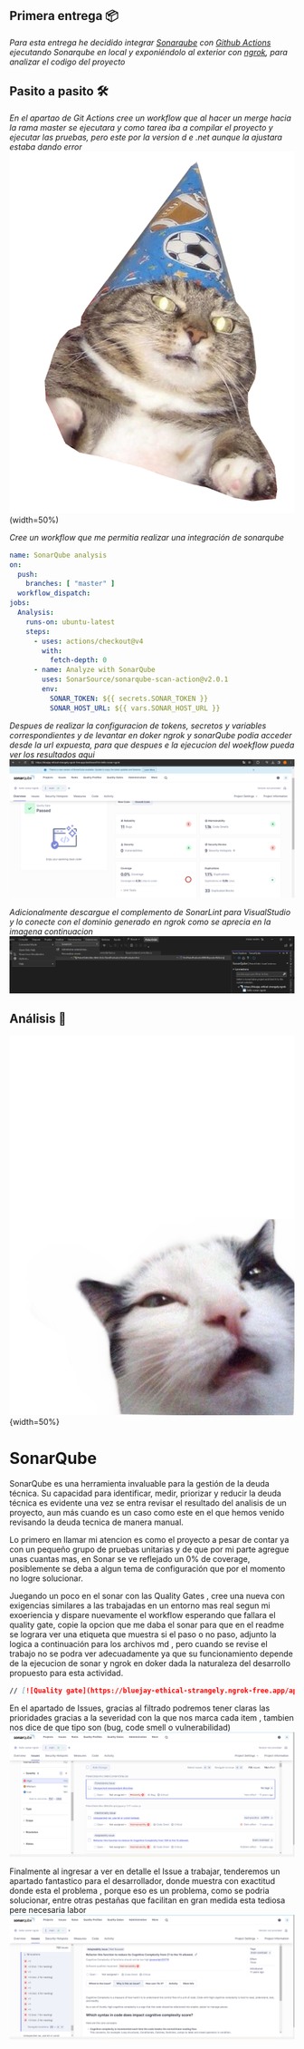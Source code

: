 ## Primera entrega 📦

_Para esta entrega he decidido integrar [Sonarqube](https://docs.sonarsource.com/sonarqube/10.3/) con [Github Actions](https://docs.github.com/es/actions) ejecutando Sonarqube en local y exponiéndolo al exterior con [ngrok](https://ngrok.com/), para analizar el codigo del proyecto_

## Pasito a pasito 🛠️

_En el apartao de Git Actions cree un workflow que al hacer un merge hacia la rama master se ejecutara y como tarea iba a compilar el proyecto y ejecutar las pruebas, pero este por la version d e .net aunque la ajustara estaba dando error_
![Texto alternativo](/images/cat1.png)(width=50%)

_Cree un workflow que me permitia realizar una integración de sonarqube_

~~~yml
name: SonarQube analysis
on:
  push:
    branches: [ "master" ]
  workflow_dispatch:
jobs:
  Analysis:
    runs-on: ubuntu-latest
    steps:
      - uses: actions/checkout@v4
        with:
          fetch-depth: 0 
      - name: Analyze with SonarQube
        uses: SonarSource/sonarqube-scan-action@v2.0.1
        env:
          SONAR_TOKEN: ${{ secrets.SONAR_TOKEN }}   
          SONAR_HOST_URL: ${{ vars.SONAR_HOST_URL }}
~~~
_Despues de realizar la configuracion de tokens, secretos y variables correspondientes y de levantar en doker ngrok y sonarQube podia acceder desde la url expuesta, para que despues e la ejecucion del woekflow pueda ver los resultados aqui_
![Lint](/images/Qube1.png)

_Adicionalmente descargue el complemento de SonarLint para VisualStudio y lo conecte con el dominio generado en ngrok  como se aprecia en la imagena  continuacion_
![Lint](/images/Lint.png)

## Análisis  📖
![análisis](/images/piensa.png){width=50%}
# SonarQube
SonarQube es una herramienta invaluable para la gestión de la deuda técnica. Su capacidad para identificar, medir, priorizar y reducir la deuda técnica  es evidente una vez se entra  revisar el resultado del analisis de un proyecto, aun más cuando es un caso como este en el que hemos venido revisando la deuda tecnica de manera manual.

Lo primero en llamar mi atencion es como el proyecto a pesar de contar ya con un pequeño grupo de pruebas unitarias y de que por mi parte agregue unas cuantas mas, en Sonar se ve reflejado un 0% de coverage, posiblemente se deba a algun tema de configuración que por el momento no logre solucionar.

Juegando un poco en el sonar con las Quality Gates , cree una nueva con exigencias similares a las  trabajadas en un entorno mas real segun mi exoeriencia y dispare nuevamente el workflow esperando que fallara el quality gate,  copie la opcion que me daba el sonar  para que en el readme se lograra ver una etiqueta que muestra si el  paso o no paso, adjunto la logica a continuación  para los archivos md , pero  cuando se revise el trabajo no se podra ver adecuadamente ya que su funcionamiento depende de la ejecucion de sonar y ngrok en doker dada la naturaleza del desarrollo propuesto para esta actividad.
~~~md
// [![Quality gate](https://bluejay-ethical-strangely.ngrok-free.app/api/project_badges/quality_gate?project=hello-sonar-ngrok&token=sqb_c75dbed51b0f804e2d1a16e2752c291ce2d86a48)](https://bluejay-ethical-strangely.ngrok-free.app/dashboard?id=hello-sonar-ngrok)
~~~
En el apartado de Issues, gracias al filtrado podremos tener claras las prioridades gracias a la severidad con la que nos marca cada item ,  tambien nos dice de que tipo son (bug, code smell o vulnerabilidad)
![Lint](/images/Qube2.png)

Finalmente al ingresar a ver en detalle el Issue a trabajar, tenderemos un apartado fantastico para el desarrollador, donde muestra con exactitud donde esta el problema , porque eso es un problema, como se podria solucionar, entre otras pestañas que facilitan en gran medida esta tediosa pere necesaria labor
![Lint](/images/Qube3.png)
